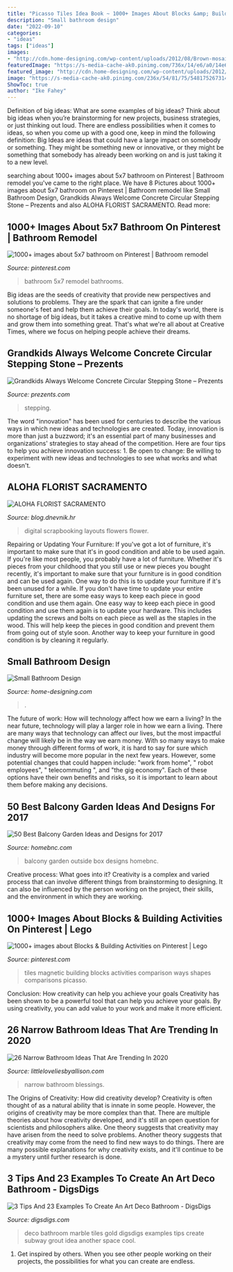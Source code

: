 ```yaml
---
title: "Picasso Tiles Idea Book ~ 1000+ Images About Blocks &amp; Building Activities On Pinterest"
description: "Small bathroom design"
date: "2022-09-10"
categories:
- "ideas"
tags: ["ideas"]
images:
- "http://cdn.home-designing.com/wp-content/uploads/2012/08/Brown-mosaic-bathroom-tile.jpeg"
featuredImage: "https://s-media-cache-ak0.pinimg.com/736x/14/e6/a0/14e6a0284ce7930cecb6fd7653ada442.jpg"
featured_image: "http://cdn.home-designing.com/wp-content/uploads/2012/08/Brown-mosaic-bathroom-tile.jpeg"
image: "https://s-media-cache-ak0.pinimg.com/236x/54/81/75/548175267314c2603da4de073d172488.jpg"
ShowToc: true
author: "Ike Fahey"
---
```



Definition of big ideas: What are some examples of big ideas?
Think about big ideas when you’re brainstorming for new projects, business strategies, or just thinking out loud. There are endless possibilities when it comes to ideas, so when you come up with a good one, keep in mind the following definition: 
Big Ideas are ideas that could have a large impact on somebody or something. They might be something new or innovative, or they might be something that somebody has already been working on and is just taking it to a new level.

	

		
searching about 1000+ images about 5x7 bathroom on Pinterest | Bathroom remodel you've came to the right place. We have 8 Pictures about 1000+ images about 5x7 bathroom on Pinterest | Bathroom remodel like Small Bathroom Design, Grandkids Always Welcome Concrete Circular Stepping Stone – Prezents and also ALOHA FLORIST SACRAMENTO. Read more:
		
    
## 1000+ Images About 5x7 Bathroom On Pinterest | Bathroom Remodel

<img loading=lazy src="https://s-media-cache-ak0.pinimg.com/236x/54/81/75/548175267314c2603da4de073d172488.jpg" onerror="this.onerror=null;this.src='https://tse2.mm.bing.net/th?id=OIP.sDWUBXOaP8FwKod5Una6DwAAAA&amp;pid=15.1';" alt="1000+ images about 5x7 bathroom on Pinterest | Bathroom remodel">

_Source: pinterest.com_

>bathroom 5x7 remodel bathrooms. 

	

Big ideas are the seeds of creativity that provide new perspectives and solutions to problems. They are the spark that can ignite a fire under someone's feet and help them achieve their goals. In today's world, there is no shortage of big ideas, but it takes a creative mind to come up with them and grow them into something great. That's what we're all about at Creative Times, where we focus on helping people achieve their dreams.

    
## Grandkids Always Welcome Concrete Circular Stepping Stone – Prezents

<img loading=lazy src="http://cdn.shopify.com/s/files/1/0986/9964/products/80296-B_grande.jpg?v=1527950090" onerror="this.onerror=null;this.src='https://tse3.mm.bing.net/th?id=OIP.Cfi9ezlL7n3NVrCxVsZtyQHaHa&amp;pid=15.1';" alt="Grandkids Always Welcome Concrete Circular Stepping Stone – Prezents">

_Source: prezents.com_

>stepping. 

	

The word "innovation" has been used for centuries to describe the various ways in which new ideas and technologies are created. Today, innovation is more than just a buzzword; it's an essential part of many businesses and organizations' strategies to stay ahead of the competition. Here are four tips to help you achieve innovation success: 1. Be open to change: Be willing to experiment with new ideas and technologies to see what works and what doesn't.

    
## ALOHA FLORIST SACRAMENTO

<img loading=lazy src="http://bit.ly/r5JSFc" onerror="this.onerror=null;this.src='https://tse1.mm.bing.net/th?id=OIP._rAAIjHfA0wf2x5LSbfvKQHaHa&amp;pid=15.1';" alt="ALOHA FLORIST SACRAMENTO">

_Source: blog.dnevnik.hr_

>digital scrapbooking layouts flowers flower. 

	

Repairing or Updating Your Furniture: If you've got a lot of furniture, it's important to make sure that it's in good condition and able to be used again.
If you're like most people, you probably have a lot of furniture. Whether it's pieces from your childhood that you still use or new pieces you bought recently, it's important to make sure that your furniture is in good condition and can be used again. One way to do this is to update your furniture if it's been unused for a while. If you don't have time to update your entire furniture set, there are some easy ways to keep each piece in good condition and use them again. 
One easy way to keep each piece in good condition and use them again is to update your hardware. This includes updating the screws and bolts on each piece as well as the staples in the wood. This will help keep the pieces in good condition and prevent them from going out of style soon. Another way to keep your furniture in good condition is by cleaning it regularly.

    
## Small Bathroom Design

<img loading=lazy src="http://cdn.home-designing.com/wp-content/uploads/2012/08/Brown-mosaic-bathroom-tile.jpeg" onerror="this.onerror=null;this.src='https://tse3.mm.bing.net/th?id=OIP.Qxiu3hLVbordiwGCTySbhwHaHa&amp;pid=15.1';" alt="Small Bathroom Design">

_Source: home-designing.com_

>. 

	

The future of work: How will technology affect how we earn a living?
In the near future, technology will play a larger role in how we earn a living. There are many ways that technology can affect our lives, but the most impactful change will likely be in the way we earn money. With so many ways to make money through different forms of work, it is hard to say for sure which industry will become more popular in the next few years. However, some potential changes that could happen include: 
"work from home", " robot employees", " telecommuting ", and "the gig economy". Each of these options have their own benefits and risks, so it is important to learn about them before making any decisions.

    
## 50 Best Balcony Garden Ideas And Designs For 2017

<img loading=lazy src="https://cdn.homebnc.com/homeimg/2016/06/36-garden-on-balcony-outside-the-box-homebnc.jpg" onerror="this.onerror=null;this.src='https://tse2.mm.bing.net/th?id=OIP.UWoIzq9eSqwMbZXtqp3pfgHaJ-&amp;pid=15.1';" alt="50 Best Balcony Garden Ideas and Designs for 2017">

_Source: homebnc.com_

>balcony garden outside box designs homebnc. 

	

Creative process: What goes into it?
Creativity is a complex and varied process that can involve different things from brainstorming to designing. It can also be influenced by the person working on the project, their skills, and the environment in which they are working.

    
## 1000+ Images About Blocks &amp; Building Activities On Pinterest | Lego

<img loading=lazy src="https://s-media-cache-ak0.pinimg.com/736x/14/e6/a0/14e6a0284ce7930cecb6fd7653ada442.jpg" onerror="this.onerror=null;this.src='https://tse3.mm.bing.net/th?id=OIP.cmb8hfZNA1fGDBgUwPAv3AHaLJ&amp;pid=15.1';" alt="1000+ images about Blocks &amp; Building Activities on Pinterest | Lego">

_Source: pinterest.com_

>tiles magnetic building blocks activities comparison ways shapes comparisons picasso. 

	

Conclusion: How creativity can help you achieve your goals
Creativity has been shown to be a powerful tool that can help you achieve your goals. By using creativity, you can add value to your work and make it more efficient.

    
## 26 Narrow Bathroom Ideas That Are Trending In 2020

<img loading=lazy src="https://www.littleloveliesbyallison.com/wp-content/uploads/2020/09/21Counting-Blessings.jpg" onerror="this.onerror=null;this.src='https://tse3.mm.bing.net/th?id=OIP.k8oyzpo8ge4o9jeuALM3WgHaLG&amp;pid=15.1';" alt="26 Narrow Bathroom Ideas That Are Trending In 2020">

_Source: littleloveliesbyallison.com_

>narrow bathroom blessings. 

	

The Origins of Creativity: How did creativity develop?
Creativity is often thought of as a natural ability that is innate in some people. However, the origins of creativity may be more complex than that. There are multiple theories about how creativity developed, and it's still an open question for scientists and philosophers alike. One theory suggests that creativity may have arisen from the need to solve problems. Another theory suggests that creativity may come from the need to find new ways to do things. There are many possible explanations for why creativity exists, and it'll continue to be a mystery until further research is done.

    
## 3 Tips And 23 Examples To Create An Art Deco Bathroom - DigsDigs

<img loading=lazy src="https://www.digsdigs.com/photos/2017/10/05-gorgeous-geometric-black-grey-white-and-gold-tiles-with-a-marble-print-look-very-chic-and-refined.jpg" onerror="this.onerror=null;this.src='https://tse3.mm.bing.net/th?id=OIP.V5CqaRPfsztKZnFxmkzq-AHaLG&amp;pid=15.1';" alt="3 Tips And 23 Examples To Create An Art Deco Bathroom - DigsDigs">

_Source: digsdigs.com_

>deco bathroom marble tiles gold digsdigs examples tips create subway grout idea another space cool. 

	

1. Get inspired by others. When you see other people working on their projects, the possibilities for what you can create are endless.

